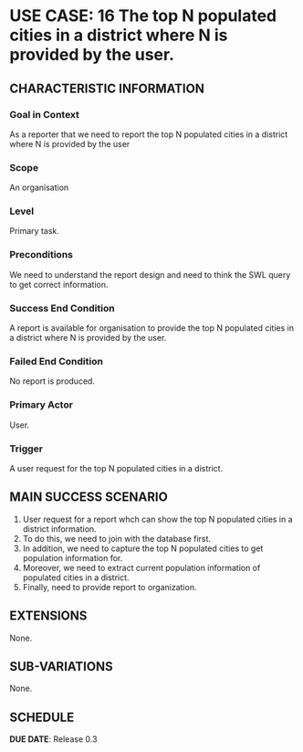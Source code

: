 # USE CASE: 16 The top N populated cities in a district where N is provided by the user.

## CHARACTERISTIC INFORMATION

### Goal in Context

As a reporter that we need to report the top N populated cities in a district where N is provided by the user

### Scope

An organisation

### Level

Primary task.

### Preconditions

We need to understand the report design and need to think the SWL query to get correct information.

### Success End Condition

A report is available for organisation to provide the top N populated cities in a district where N is provided by the user.

### Failed End Condition

No report is produced.

### Primary Actor

User.

### Trigger

A user request for the top N populated cities in a district.

## MAIN SUCCESS SCENARIO

1. User request for a report whch can show the top N populated cities in a district information.
2. To do this, we need to join with the database first.
3. In addition, we need to capture the top N populated cities to get population information for.
4. Moreover, we need to extract current population information of populated cities in a district.
5. Finally, need to  provide report to organization.

## EXTENSIONS

None.

## SUB-VARIATIONS

None.

## SCHEDULE

**DUE DATE**: Release 0.3
